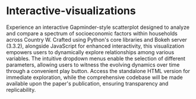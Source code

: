 # Interactive-visualizations
Experience an interactive Gapminder-style scatterplot designed to analyze and compare a spectrum of socioeconomic factors within households across Country W. 
Crafted using Python's core libraries and Bokeh server (3.3.2), alongside JavaScript for enhanced interactivity, this visualization empowers users to dynamically explore relationships among various variables. The intuitive dropdown menus enable the selection of different parameters, allowing users to witness the evolving dynamics over time through a convenient play button. 
Access the standalone HTML version for immediate exploration, while the comprehensive codebase will be made available upon the paper's publication, ensuring transparency and replicability.
